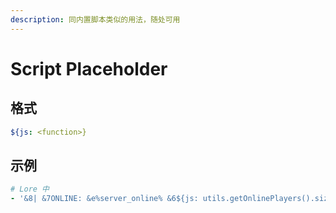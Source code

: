 ```yaml
---
description: 同内置脚本类似的用法，随处可用
---
```


# Script Placeholder

## 格式

```yaml
${js: <function>}
```

## 示例

```yaml
# Lore 中
- '&8| &7ONLINE: &e%server_online% &6${js: utils.getOnlinePlayers().size() > 1 ? "Players" : "Player"}'
```

